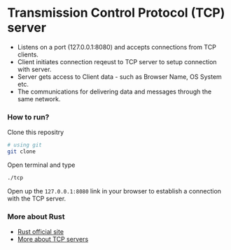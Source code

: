 # Transmission Control Protocol (TCP) server

- Listens on a port (127.0.0.1:8080) and accepts connections from TCP clients.
- Client initiates connection reqeust to TCP server to setup connection with server.
- Server gets access to Client data - such as Browser Name, OS System etc.
- The communications for delivering data and messages through the same network.

### How to run?

Clone this repositry

```bash
# using git
git clone
```

Open terminal and type

```bash
./tcp
```

Open up the `127.0.0.1:8080` link in your browser to establish a connection with the TCP server.

### More about Rust

- [Rust official site](https://www.rust-lang.org/)
- [More about TCP servers](<https://eng.libretexts.org/Bookshelves/Computer_Science/Programming_Languages/Book%3A_Deep_into_Pharo_(Bergel_Cassou_Ducasse_and_Laval)/03%3A_Sockets/3.03%3A_TCP_Server>)
